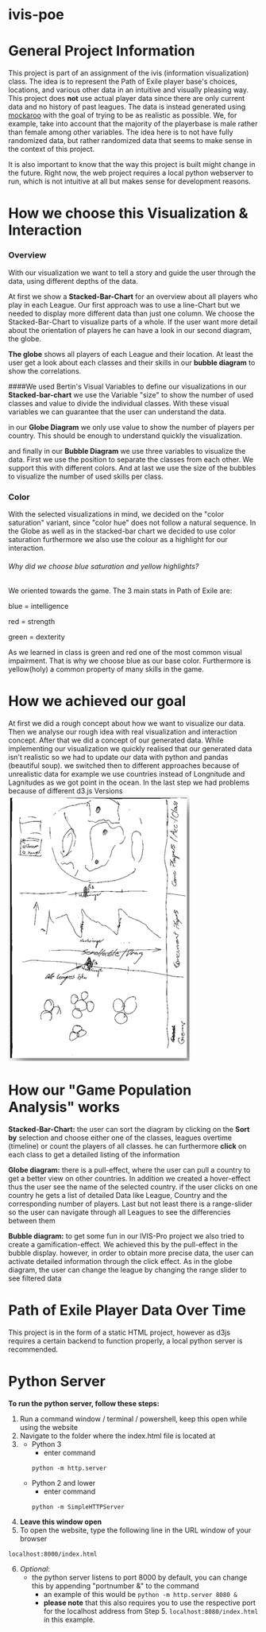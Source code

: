 # ivis-poe

# General Project Information

This project is part of an assignment of the ivis (information visualization) class. The idea is to represent the Path of Exile player base's choices, locations, and various other data in an intuitive and visually pleasing way.
This project does **not** use actual player data since there are only current data and no history of past leagues. The data is instead generated using [mockaroo](https://mockaroo.com/) with the goal of trying to be as realistic as possible. We, for example, take into account that the majority of the playerbase is male rather than female among other variables. The idea here is to not have fully randomized data, but rather randomized data that seems to make sense in the context of this project.

It is also important to know that the way this project is built might change in the future. Right now, the web project requires a local python webserver to run, which is not intuitive at all but makes sense for development reasons.


# How we choose this Visualization & Interaction
### Overview
With our visualization we want to tell a story and guide the user through the data, using different depths of the data.
 
At first we show a **Stacked-Bar-Chart** for an overview about all players who play in each League. Our first approach was 
to use a line-Chart but we needed to display more different data than just one column. 
We choose the Stacked-Bar-Chart to visualize parts of a whole.
If the user want more detail about the orientation of players he can have a look in our second diagram, the globe.

**The globe** shows all players of each League and their location. At least the user get a look about each classes 
and their skills in our **bubble diagram** to show the correlations.

####We used Bertin's Visual Variables to define our visualizations
in our **Stacked-bar-chart** we use the Variable "size" to show the number of used classes 
and value to divide the individual classes.
With these visual variables we can guarantee that the user can understand the data.

in our **Globe Diagram** we only use value to show the number of players per country. 
This should be enough to understand quickly the visualization.

and finally in our **Bubble Diagram** we use 
three variables to visualize the data. First we use the position to separate the classes from each other. 
We support this with different colors. And at last we use the size of the bubbles to visualize the number of used skills per class.


### Color
With the selected visualizations in mind, we decided on the "color saturation" variant, 
since "color hue" does not follow a natural sequence. 
In the Globe as well as in the stacked-bar chart we decided to use color saturation furthermore 
we also use the colour as a highlight for our interaction.

###### Why did we choose blue saturation and yellow highlights?
We oriented towards the game. The 3 main stats in Path of Exile are: 

 blue = intelligence
 
 red = strength
 
 green = dexterity
 
As we learned in class is green and red one of the most common visual impairment. 
That is why we choose blue as our base color. Furthermore is yellow(holy) a common property of many skills in the game.




# How we achieved our goal
At first we did a rough concept about how we want to visualize our data.
Then we analyse our rough idea with real visualization and interaction concept. After that we did a concept of our generated data.
While implementing our visualization we quickly realised that our generated data isn't realistic so we had to update our data with python and pandas (beautiful soup).
we switched then to different approaches because of unrealistic data for example we use countries instead of Longnitude and Lagnitudes
as we got point in the ocean. In the last step we had problems because of different d3.js Versions 
![Illustration to use for new users](img/concept1.png)

# How our "Game Population Analysis" works
**Stacked-Bar-Chart:**
the user can sort the diagram by clicking on the **Sort by** selection and choose either one of the classes, leagues overtime (timeline) or count the players of all classes.
he can furthermore **click** on each class to get a detailed listing of the information

**Globe diagram:**
there is a pull-effect, where the user can pull a country to get a better view on other countries. 
In addition we created a hover-effect thus the user see the name of the selected country.
if the user clicks on one country he gets a list of detailed Data like League, Country and the corresponding number of players.
Last but not least there is a range-slider so the user can navigate through all Leagues to see the differencies between them

**Bubble diagram:**
to get some fun in our IVIS-Pro project we also tried to create a gamification-effect. We achieved this by the pull-effect in the bubble display.
however, in order to obtain more precise data, the user can activate detailed information through the click effect.
As in the globe diagram, the user can change the league by changing the range slider to see filtered data


# Path of Exile Player Data Over Time
This project is in the form of a static HTML project, however as d3js requires a certain backend to function properly, a local python server is recommended.


# Python Server
**To run the python server, follow these steps:**

1. Run a command window / terminal / powershell, keep this open while using the website
2. Navigate to the folder where the index.html file is located at
3. - Python 3
		- enter command
		```
		python -m http.server
		```
	- Python 2 and lower
		- enter command
		```
		python -m SimpleHTTPServer
		```
4. **Leave this window open**
5. To open the website, type the following line in the URL window of your browser
```
localhost:8000/index.html
```
6. *Optional*:
	- the python server listens to port 8000 by default, you can change this by appending "portnumber &" to the command
		- an example of this would be ```python -m http.server 8080 &```
		- **please note** that this also requires you to use the respective port for the localhost address from Step 5. ```localhost:8080/index.html``` in this example.



